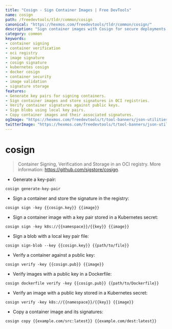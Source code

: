 ```yaml
---
title: "Cosign - Sign Container Images | Free DevTools"
name: cosign
path: /freedevtools/tldr/common/cosign
canonical: "https://hexmos.com/freedevtools/tldr/common/cosign/"
description: "Sign container images with Cosign for secure deployments. Authenticate, verify, and manage image signatures easily. Free online tool, no registration required."
category: common
keywords:
- container signing
- container verification
- oci registry
- image signature
- cosign signature
- kubernetes cosign
- docker cosign
- container security
- image validation
- signature storage
features:
- Generate key pairs for signing containers.
- Sign container images and store signatures in OCI registries.
- Verify container signatures against public keys.
- Sign blobs using local key pairs.
- Copy container images and their associated signatures.
ogImage: "https://hexmos.com/freedevtools/t/tool-banners/json-utilities-banner.png"
twitterImage: "https://hexmos.com/freedevtools/t/tool-banners/json-utilities-banner.png"
---
```


# cosign

> Container Signing, Verification and Storage in an OCI registry.
> More information: <https://github.com/sigstore/cosign>.

- Generate a key-pair:

`cosign generate-key-pair`

- Sign a container and store the signature in the registry:

`cosign sign -key {{cosign.key}} {{image}}`

- Sign a container image with a key pair stored in a Kubernetes secret:

`cosign sign -key k8s://{{namespace}}/{{key}} {{image}}`

- Sign a blob with a local key pair file:

`cosign sign-blob --key {{cosign.key}} {{path/to/file}}`

- Verify a container against a public key:

`cosign verify -key {{cosign.pub}} {{image}}`

- Verify images with a public key in a Dockerfile:

`cosign dockerfile verify -key {{cosign.pub}} {{path/to/Dockerfile}}`

- Verify an image with a public key stored in a Kubernetes secret:

`cosign verify -key k8s://{{namespace}}/{{key}} {{image}}`

- Copy a container image and its signatures:

`cosign copy {{example.com/src:latest}} {{example.com/dest:latest}}`
